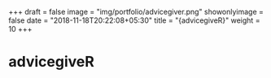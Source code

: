 +++
draft = false
image = "img/portfolio/advicegiver.png"
showonlyimage = false
date = "2018-11-18T20:22:08+05:30"
title = "{advicegiveR}"
weight = 10
+++

# advicegiveR
